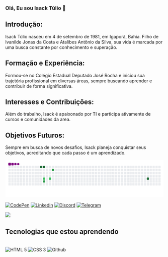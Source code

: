 ### Olá, Eu sou Isack Túlio 👀

## Introdução:

Isack Túlio nasceu em 4 de setembro de 1981, em Igaporã, Bahia. Filho de Ivanilde Jonas da Costa e Atalibes Antônio da Silva, sua vida é marcada por uma busca constante por conhecimento e superação.
    
## Formação e Experiência:

Formou-se no Colégio Estadual Deputado José Rocha e iniciou sua trajetória profissional em diversas áreas, sempre buscando aprender e contribuir de forma significativa.
    
## Interesses e Contribuições:

Além do trabalho, Isack é apaixonado por TI e participa ativamente de cursos e comunidades da area.

## Objetivos Futuros:

Sempre em busca de novos desafios, Isack planeja conquistar seus objetivos, acreditando que cada passo é um aprendizado.

![snake gif](https://github.com/Isacktulio1/Isacktulio1/blob/output/github-contribution-grid-snake.gif)

[![CodePen](https://img.shields.io/badge/Codepen-000000?style=for-the-badge&logo=codepen&logoColor=white)](https://codepen.io/Isack-Tulio-the-typescripter)
[![Linkedin](https://img.shields.io/badge/LinkedIn-0077B5?style=for-the-badge&logo=linkedin&logoColor=white)](https://www.linkedin.com/in/isack-tulio/)
[![Discord](https://img.shields.io/badge/Discord-7289DA?style=for-the-badge&logo=discord&logoColor=white)](https://discord.com/channels/@me)
[![Telegram](https://img.shields.io/badge/Telegram-2CA5E0?style=for-the-badge&logo=telegram&logoColor=white)](https://web.telegram.org/k/)

<picture>
  <source
    srcset="https://github-readme-stats.vercel.app/api?username=Isacktulio1&show_icons=true&theme=dark"
    media="(prefers-color-scheme: dark)"
  />
  <source
    srcset="https://github-readme-stats.vercel.app/api?username=Isacktulio1&show_icons=true"
    media="(prefers-color-scheme: light), (prefers-color-scheme: no-preference)"
  />
  <img src="https://github-readme-stats.vercel.app/api?username=Isacktulio1&show_icons=true" />
</picture>

## Tecnologias que estou aprendendo 

<div style="display: inline-block;"><br>
  <img align="center" src="https://img.shields.io/badge/HTML5-E34F26?style=for-the-badge&logo=html5&logoColor=white" alt="HTML 5">
  <img align="center" src="https://img.shields.io/badge/CSS3-1572B6?style=for-the-badge&logo=css3&logoColor=white" alt="CSS 3">
  <img align="center" src="https://img.shields.io/badge/GitHub-100000?style=for-the-badge&logo=github&logoColor=white" alt="Github">
</div>

